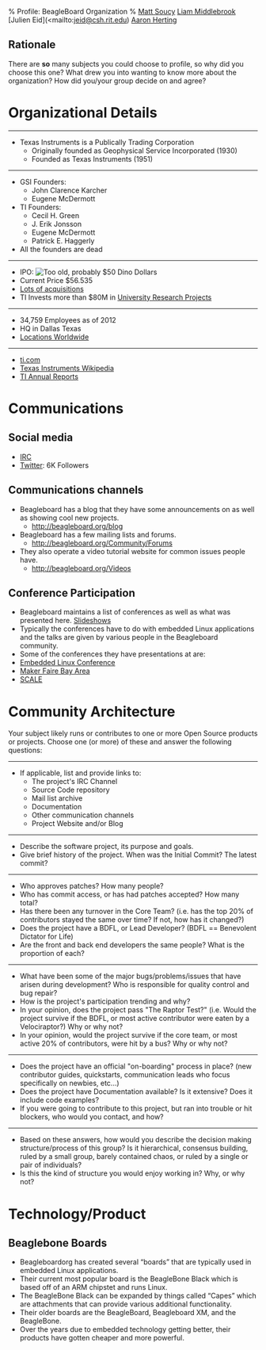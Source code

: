 % Profile: BeagleBoard Organization
% [Matt Soucy](mailto:msoucy@csh.rit.edu)
  [Liam Middlebrook](mailto:liammiddlebrook@gmail.com)
  [Julien Eid](<mailto:jeid@csh.rit.edu)
  [Aaron Herting](mailto:adh2380@rit.edu)


## Rationale

There are **so** many subjects you could choose to profile, so why did you choose this one?
What drew you into wanting to know more about the organization?
How did you/your group decide on and agree?


# Organizational Details

---

- Texas Instruments is a Publically Trading Corporation
  - Originally founded as Geophysical Service Incorporated (1930)
  - Founded as Texas Instruments (1951)

---

- GSI Founders:
    * John Clarence Karcher
    * Eugene McDermott
- TI Founders:
    * Cecil H. Green
    * J. Erik Jonsson
    * Eugene McDermott
    * Patrick E. Haggerly
- All the founders are dead

---

- IPO: ![Too old, probably $50 Dino Dollars](http://www.printablekidsplaymoneytemplates.com/user/image/dino-50-dollars.jpg)
- Current Price $56.535
- [Lots of acquisitions](http://www.ti.com/corp/docs/investor/compinfo/acquisitions.shtml)
- TI Invests more than $80M in [University Research Projects](http://www.ti.com/corp/docs/innovation/research-development/research-collaborations.html)

---

- 34,759 Employees as of 2012
- HQ in Dallas Texas
- [Locations Worldwide](http://careers.ti.com/content/locations)

---

- [ti.com](http://ti.com)
- [Texas Instruments Wikipedia](http://en.wikipedia.org/wiki/Texas_Instruments)
- [TI Annual Reports](http://investor.ti.com/fininfo.cfm)


# Communications

## Social media

- [IRC](http://beagleboard.org/Community/Live%20Chat)
- [Twitter](https://twitter.com/beagleboardorg): 6K Followers

## Communications channels

- Beagleboard has a blog that they have some announcements on as well as showing cool new projects.
	- <http://beagleboard.org/blog>
- Beagleboard has a few mailing lists and forums.
	- <http://beagleboard.org/Community/Forums>
- They also operate a video tutorial website for common issues people have.
	- <http://beagleboard.org/Videos>

## Conference Participation

- Beagleboard maintains a list of conferences as well as what was presented here. [Slideshows](<http://beagleboard.org/show/>)
- Typically the conferences have to do with embedded Linux applications and the talks are given by various people in the Beagleboard community.
- Some of the conferences they have presentations at are:
- [Embedded Linux Conference](<http://beagleboard.org/show/elc2015/>)
- [Maker Faire Bay Area](<http://beagleboard.org/show/makerfairebayarea2015/>)
- [SCALE](<http://beagleboard.org/show/scale2015/>)


# Community Architecture

Your subject likely runs or contributes to one or more Open Source products or projects. Choose one (or more) of these and answer the following questions:

---

- If applicable, list and provide links to:
	- The project's IRC Channel
	- Source Code repository
	- Mail list archive
	- Documentation
	- Other communication channels
	- Project Website and/or Blog

---

- Describe the software project, its purpose and goals.
- Give brief history of the project. When was the Initial Commit? The latest commit?

---

- Who approves patches? How many people?
- Who has commit access, or has had patches accepted?  How many total?
- Has there been any turnover in the Core Team? (i.e. has the top 20% of contributors stayed the same over time? If not, how has it changed?)
- Does the project have a BDFL, or Lead Developer? (BDFL == Benevolent Dictator for Life)
- Are the front and back end developers the same people? What is the proportion of each?

---

- What have been some of the major bugs/problems/issues that have arisen during development? Who is responsible for quality control and bug repair?
- How is the project's participation trending and why?
- In your opinion, does the project pass "The Raptor Test?" (i.e. Would the project survive if the BDFL, or most active contributor were eaten by a Velociraptor?) Why or why not?
- In your opinion, would the project survive if the core team, or most active 20% of contributors, were hit by a bus? Why or why not?

---

- Does the project have an official "on-boarding" process in place?  (new contributor guides, quickstarts, communication leads who focus specifically on newbies, etc...)
- Does the project have Documentation available? Is it extensive?  Does it include code examples?
- If you were going to contribute to this project, but ran into trouble or hit blockers, who would you contact, and how?

---

- Based on these answers, how would you describe the decision making structure/process of this group?  Is it hierarchical, consensus building, ruled by a small group, barely contained chaos, or ruled by a single or pair of individuals?
- Is this the kind of structure you would enjoy working in? Why, or why not?


# Technology/Product

## Beaglebone Boards

- Beagleboardorg has created several “boards” that are typically used in embedded Linux applications.
- Their current most popular board is the BeagleBone Black which is based off of an ARM chipstet and runs Linux.
- The BeagleBone Black can be expanded by things called “Capes” which are attachments that can provide various additional functionality.
- Their older boards are the BeagleBoard, Beagleboard XM, and the BeagleBone.
- Over the years due to embedded technology getting better, their products have gotten cheaper and more powerful.
